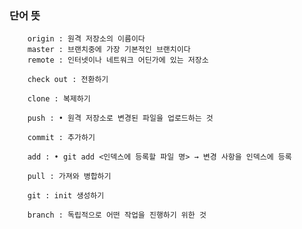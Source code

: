 ### 단어 뜻
        origin : 원격 저장소의 이름이다
        master : 브랜치중에 가장 기본적인 브랜치이다
        remote : 인터넷이나 네트워크 어딘가에 있는 저장소

        check out : 전환하기

        clone : 복제하기

        push : • 원격 저장소로 변경된 파일을 업로드하는 것

        commit : 추가하기

        add : • git add <인덱스에 등록할 파일 명> → 변경 사항을 인덱스에 등록

        pull : 가져와 병합하기

        git : init 생성하기

        branch : 독립적으로 어떤 작업을 진행하기 위한 것